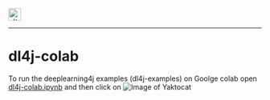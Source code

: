 <img src="https://cdn2.iconfinder.com/data/icons/circus-14/48/60-512.png" alt="alt text" width="25" height="25">

---
#  dl4j-colab  

To run the deeplearning4j examples (dl4j-examples) on Goolge colab open [dl4j-colab.ipynb](https://github.com/princedl/dl4j-colab/blob/master/dl4j-colab.ipynb) and then click on ![Image of Yaktocat](https://camo.githubusercontent.com/52feade06f2fecbf006889a904d221e6a730c194/68747470733a2f2f636f6c61622e72657365617263682e676f6f676c652e636f6d2f6173736574732f636f6c61622d62616467652e737667) 





